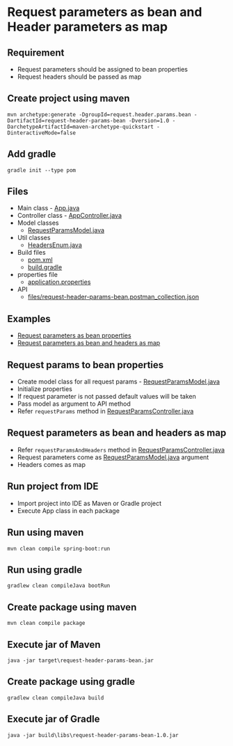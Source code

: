 # Request parameters as bean and Header parameters as map

## Requirement
* Request parameters should be assigned to bean properties
* Request headers should be passed as map

## Create project using maven
```
mvn archetype:generate -DgroupId=request.header.params.bean -DartifactId=request-header-params-bean -Dversion=1.0 -DarchetypeArtifactId=maven-archetype-quickstart -DinteractiveMode=false
```

## Add gradle
```
gradle init --type pom
```

## Files
* Main class - [App.java](src/main/java/com/app/App.java)
* Controller class - [AppController.java](src/main/java/com/app/controller/AppController.java)
* Model classes
	* [RequestParamsModel.java](src/main/java/com/app/model/RequestParams.java)
* Util classes
	* [HeadersEnum.java](src/main/java/com/app/util/HeadersEnum.java)
* Build files
	* [pom.xml](pom.xml)
	* [build.gradle](build.gradle)
* properties file
	* [application.properties](src/main/resources/application.properties)
* API
	* [files/request-header-params-bean.postman_collection.json](files/request-header-params-bean.postman_collection.json)
## Examples
* [Request parameters as bean properties](#request-params-to-bean-properties)
* [Request parameters as bean and headers as map](#request-parameters-as-bean-and-headers-as-map)

## Request params to bean properties
* Create model class for all request params - [RequestParamsModel.java](src/main/java/com/app/model/RequestParams.java)
* Initialize properties
* If request parameter is not passed default values will be taken
* Pass model as argument to API method
* Refer `requestParams` method in [RequestParamsController.java](src/main/java/com/app/controller/RequestParamsController.java)

## Request parameters as bean and headers as map
* Refer `requestParamsAndHeaders` method in [RequestParamsController.java](src/main/java/com/app/controller/RequestParamsController.java)
* Request parameters come as [RequestParamsModel.java](src/main/java/com/app/model/RequestParams.java) argument
* Headers comes as map  

## Run project from IDE
* Import project into IDE as Maven or Gradle project
* Execute App class in each package

## Run using maven
```
mvn clean compile spring-boot:run
```

## Run using gradle
```
gradlew clean compileJava bootRun
```

## Create package using maven
```
mvn clean compile package
```

## Execute jar of Maven
```
java -jar target\request-header-params-bean.jar
```

## Create package using gradle
```
gradlew clean compileJava build
```

## Execute jar of Gradle
```
java -jar build\libs\request-header-params-bean-1.0.jar
```